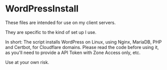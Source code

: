 # WordPressInstall
These files are intended for use on my client servers.

They are specific to the kind of set up I use.

In short: The script installs WordPress on Linux, using Nginx, MariaDB, PHP and Certbot, for Cloudflare domains. Please read the code before using it, as you'll need to provide a API Token with Zone Access only, etc.

Use at your own risk. 
